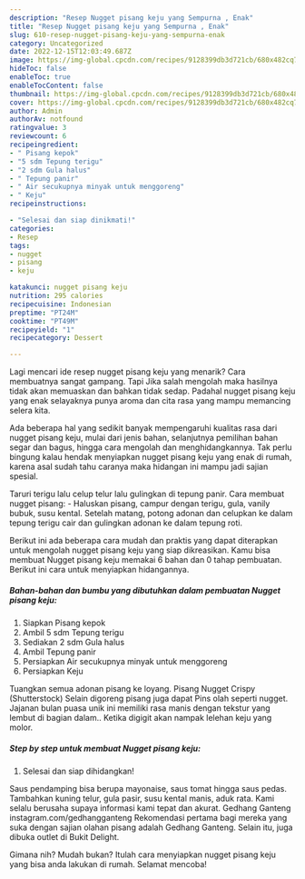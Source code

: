 ```yaml
---
description: "Resep Nugget pisang keju yang Sempurna , Enak"
title: "Resep Nugget pisang keju yang Sempurna , Enak"
slug: 610-resep-nugget-pisang-keju-yang-sempurna-enak
category: Uncategorized
date: 2022-12-15T12:03:49.687Z
image: https://img-global.cpcdn.com/recipes/9128399db3d721cb/680x482cq70/nugget-pisang-keju-foto-resep-utama.jpg
hideToc: false
enableToc: true
enableTocContent: false
thumbnail: https://img-global.cpcdn.com/recipes/9128399db3d721cb/680x482cq70/nugget-pisang-keju-foto-resep-utama.jpg
cover: https://img-global.cpcdn.com/recipes/9128399db3d721cb/680x482cq70/nugget-pisang-keju-foto-resep-utama.jpg
author: Admin
authorAv: notfound
ratingvalue: 3
reviewcount: 6
recipeingredient:
- " Pisang kepok"
- "5 sdm Tepung terigu"
- "2 sdm Gula halus"
- " Tepung panir"
- " Air secukupnya minyak untuk menggoreng"
- " Keju"
recipeinstructions:

- "Selesai dan siap dinikmati!"
categories:
- Resep
tags:
- nugget
- pisang
- keju

katakunci: nugget pisang keju 
nutrition: 295 calories
recipecuisine: Indonesian
preptime: "PT24M"
cooktime: "PT49M"
recipeyield: "1"
recipecategory: Dessert

---
```



Lagi mencari ide resep nugget pisang keju yang menarik? Cara membuatnya sangat gampang. Tapi Jika salah mengolah maka hasilnya tidak akan memuaskan dan bahkan tidak sedap. Padahal nugget pisang keju yang enak selayaknya punya aroma dan cita rasa yang mampu memancing selera kita.


Ada beberapa hal yang sedikit banyak mempengaruhi kualitas rasa dari nugget pisang keju, mulai dari jenis bahan, selanjutnya pemilihan bahan segar dan bagus, hingga cara mengolah dan menghidangkannya. Tak perlu bingung kalau hendak menyiapkan nugget pisang keju yang enak di rumah, karena asal sudah tahu caranya maka hidangan ini mampu jadi sajian spesial.

Taruri terigu lalu celup telur lalu gulingkan di tepung panir. Cara membuat nugget pisang: - Haluskan pisang, campur dengan terigu, gula, vanily bubuk, susu kental. Setelah matang, potong adonan dan celupkan ke dalam tepung terigu cair dan gulingkan adonan ke dalam tepung roti.


Berikut ini ada beberapa cara mudah dan praktis yang dapat diterapkan untuk mengolah nugget pisang keju yang siap dikreasikan. Kamu bisa membuat Nugget pisang keju memakai 6 bahan dan 0 tahap pembuatan. Berikut ini cara untuk menyiapkan hidangannya.

<!--inarticleads1-->

##### Bahan-bahan dan bumbu yang dibutuhkan dalam pembuatan Nugget pisang keju:

1. Siapkan  Pisang kepok
1. Ambil 5 sdm Tepung terigu
1. Sediakan 2 sdm Gula halus
1. Ambil  Tepung panir
1. Persiapkan  Air secukupnya minyak untuk menggoreng
1. Persiapkan  Keju


Tuangkan semua adonan pisang ke loyang. Pisang Nugget Crispy (Shutterstock) Selain digoreng pisang juga dapat Pins olah seperti nugget. Jajanan bulan puasa unik ini memiliki rasa manis dengan tekstur yang lembut di bagian dalam.. Ketika digigit akan nampak lelehan keju yang molor. 

<!--inarticleads2-->

##### Step by step untuk membuat Nugget pisang keju:


1. Selesai dan siap dihidangkan!

Saus pendamping bisa berupa mayonaise, saus tomat hingga saus pedas. Tambahkan kuning telur, gula pasir, susu kental manis, aduk rata. Kami selalu berusaha supaya informasi kami tepat dan akurat. Gedhang Ganteng instagram.com/gedhangganteng Rekomendasi pertama bagi mereka yang suka dengan sajian olahan pisang adalah Gedhang Ganteng. Selain itu, juga dibuka outlet di Bukit Delight. 

Gimana nih? Mudah bukan? Itulah cara menyiapkan nugget pisang keju yang bisa anda lakukan di rumah. Selamat mencoba!
